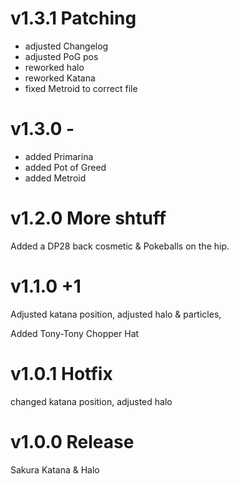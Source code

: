 # v1.3.1 Patching
+ adjusted Changelog
+ adjusted PoG pos
+ reworked halo
+ reworked Katana
+ fixed Metroid to correct file
# v1.3.0 -
+ added Primarina
+ added Pot of Greed
+ added Metroid
# v1.2.0 More shtuff
Added a DP28 back cosmetic & Pokeballs on the hip.
# v1.1.0 +1
Adjusted katana position, adjusted halo & particles, 

Added Tony-Tony Chopper Hat
# v1.0.1 Hotfix
changed katana position, adjusted halo
# v1.0.0 Release
Sakura Katana & Halo
